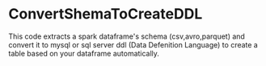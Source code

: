 # ConvertShemaToCreateDDL
This code extracts a spark dataframe's schema (csv,avro,parquet) and convert it to mysql or
sql server ddl (Data Defenition Language) to create a table based on your dataframe automatically.
